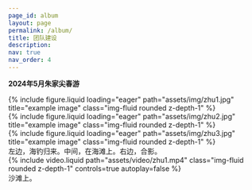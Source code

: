 ```yaml
---
page_id: album
layout: page
permalink: /album/
title: 团队建设
description: 
nav: true
nav_order: 4
---
```


<b>2024年5月朱家尖春游</b>

<div class="row">
    <div class="col-sm mt-3 mt-md-0">
        {% include figure.liquid loading="eager" path="assets/img/zhu1.jpg" title="example image" class="img-fluid rounded z-depth-1" %}
    </div>
    <div class="col-sm mt-3 mt-md-0">
        {% include figure.liquid loading="eager" path="assets/img/zhu2.jpg" title="example image" class="img-fluid rounded z-depth-1" %}
    </div>
    <div class="col-sm mt-3 mt-md-0">
        {% include figure.liquid loading="eager" path="assets/img/zhu3.jpg" title="example image" class="img-fluid rounded z-depth-1" %}
    </div>
</div>
<div class="caption">
    左边，海钓归来。中间，在海滩上。右边，合影。
</div>


<div class="row mt-3">
    <div class="col-sm mt-3 mt-md-0">
        {% include video.liquid path="assets/video/zhu1.mp4" class="img-fluid rounded z-depth-1" controls=true autoplay=false %}
    </div>
</div>
<div class="caption">
   沙滩上。
</div>


